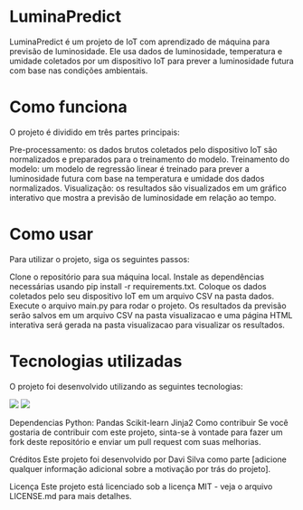 <h1>LuminaPredict</h1>

<p>LuminaPredict é um projeto de IoT com aprendizado de máquina para previsão de luminosidade. Ele usa dados de luminosidade, temperatura e umidade coletados por um dispositivo IoT para prever a luminosidade futura com base nas condições ambientais.</p>

<h1>Como funciona</h1>

<p>O projeto é dividido em três partes principais:</p>

<p>Pre-processamento: os dados brutos coletados pelo dispositivo IoT são normalizados e preparados para o treinamento do modelo.
Treinamento do modelo: um modelo de regressão linear é treinado para prever a luminosidade futura com base na temperatura e umidade dos dados normalizados.
Visualização: os resultados são visualizados em um gráfico interativo que mostra a previsão de luminosidade em relação ao tempo.</p>

<h1>Como usar</h1>

<p>Para utilizar o projeto, siga os seguintes passos:</p>

Clone o repositório para sua máquina local.
Instale as dependências necessárias usando pip install -r requirements.txt.
Coloque os dados coletados pelo seu dispositivo IoT em um arquivo CSV na pasta dados.
Execute o arquivo main.py para rodar o projeto.
Os resultados da previsão serão salvos em um arquivo CSV na pasta visualizacao e uma página HTML interativa será gerada na pasta visualizacao para visualizar os resultados.

<h1>Tecnologias utilizadas</h1>
<p>O projeto foi desenvolvido utilizando as seguintes tecnologias:</p>

<img src="https://img.icons8.com/color/48/000000/python.png">
<img src="https://img.icons8.com/color/48/000000/html.png">

Dependencias Python:
Pandas
Scikit-learn
Jinja2
Como contribuir
Se você gostaria de contribuir com este projeto, sinta-se à vontade para fazer um fork deste repositório e enviar um pull request com suas melhorias.

Créditos
Este projeto foi desenvolvido por Davi Silva como parte [adicione qualquer informação adicional sobre a motivação por trás do projeto].

Licença
Este projeto está licenciado sob a licença MIT - veja o arquivo LICENSE.md para mais detalhes.
